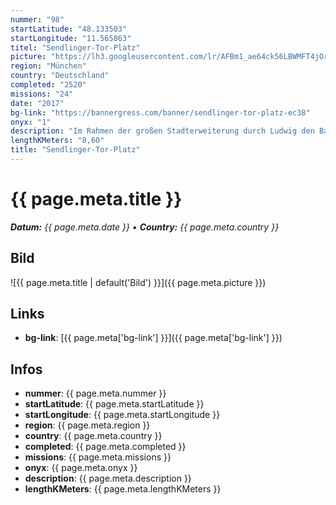 ```yaml
---
nummer: "98"
startLatitude: "48.133503"
startLongitude: "11.565863"
titel: "Sendlinger-Tor-Platz"
picture: "https://lh3.googleusercontent.com/lr/AFBm1_ae64ck56LBWMFT4jOrrh64dfALZNCoKVhEB2Z5lYBaTZWsul37CMfGhc3aVZLa4KOzZmYLlcPPemRBJHEAogXXUxemcvz_TktobUfaWHLWzB2qTwUe7uYT-sZKHTdzp0Nv_BlwF20YNdtVGymBs2e7XL3sSPmZEKFptVguiE_xksead0B_-EfEDT0l5r9xU81-07eahEDFreOK84WX7CQoK2qXyhOvXqFHCr2vlV1aWBSYTnX5vLKgVTV82mhCDLuhtjcgbW06-uUQMehaVS8U03i7F_cZPWPDKv_XMJw0HwRdGwlos9yI6le1YTckD1tUBvJewlYz1Rq_Ap-aj6pg4aWB9qFeN9L4vYGVA5VCbjtf2gFuBsW8ZyzwWEQM1E65z9D7BoeR57v1naUvS7BCWrNaynqJT4J92nUcHBtP-bdfZ-noalW5MgBK9hlFn9OZDqkqZH639ud2pOdgkVUTON7dErG3lr96cVbxn1exBCEN5ex-Me80YTQBaL5ZNq81P-PMqkE0yD4h2zXi9KluVDlH-tUE20gat4pgfzG1TqwwslOErYAUptKaBOwKw33-07l2TkF857rwPYPJZ_aiXGDmmYiOwWzwCKL8Vq2qfvTVti2xtijKNqE8QOvEPBfRMC6TJAupGAVoI_EsU4o8Wa0nKOKAaxAAa8DFBKg262v-bTDsadLblXZHoRvFlGtieCBE6pGM_Fak3SaxvSHl1shwFvzYrssDDOGVZ9rXfaeqqOrPSt_1Ug8ZXYv8pOO02jc_lIEOWgR6wYKvzTGFKRS9-Gr9itg40Z9XrYAW9wnCMrcjNQ8ilDt_tERK7sFdnYPQt_oBu7yz04qo0wddHKoTHIo1HkT0"
region: "München"
country: "Deutschland"
completed: "2520"
missions: "24"
date: "2017"
bg-link: "https://bannergress.com/banner/sendlinger-tor-platz-ec38"
onyx: "1"
description: "Im Rahmen der großen Stadterweiterung durch Ludwig den Bayern entstand 1285 bis 1337 eine zweite Stadtbefestigung, in deren Rahmen das Sendlinger Tor errichtet wurde. 1319 wird es erstmals erwähnt."
lengthKMeters: "8,60"
title: "Sendlinger-Tor-Platz"
---
```


# {{ page.meta.title }}
_**Datum:** {{ page.meta.date }} • **Country:** {{ page.meta.country }}_

## Bild
![{{ page.meta.title | default('Bild') }}]({{ page.meta.picture }})

## Links
- **bg-link**: [{{ page.meta['bg-link'] }}]({{ page.meta['bg-link'] }})

## Infos
- **nummer**: {{ page.meta.nummer }}
- **startLatitude**: {{ page.meta.startLatitude }}
- **startLongitude**: {{ page.meta.startLongitude }}
- **region**: {{ page.meta.region }}
- **country**: {{ page.meta.country }}
- **completed**: {{ page.meta.completed }}
- **missions**: {{ page.meta.missions }}
- **onyx**: {{ page.meta.onyx }}
- **description**: {{ page.meta.description }}
- **lengthKMeters**: {{ page.meta.lengthKMeters }}

